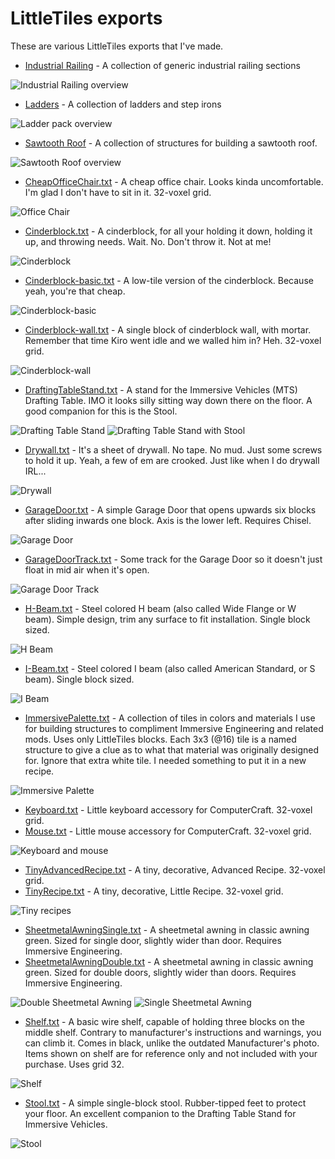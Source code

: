 # LittleTiles exports

These are various LittleTiles exports that I've made.

- [Industrial Railing](./Industrial%20Railing/) - A collection of generic industrial railing sections

![Industrial Railing overview](./Industrial%20Railing/IndustrialRailing-Demo-small.png)

- [Ladders](./Ladders/) - A collection of ladders and step irons

![Ladder pack overview](./Ladders/Ladder-pack-small.png)

- [Sawtooth Roof](./Sawtooth%20Roof/) - A collection of structures for building a sawtooth roof.

![Sawtooth Roof overview](./Sawtooth%20Roof/SawtoothRoof-1-small.png)

- [CheapOfficeChair.txt](CheapOfficeChair.txt?raw=true) - A cheap office chair. Looks kinda uncomfortable. I'm glad I don't have to sit in it. 32-voxel grid.

![Office Chair](CheapOfficeChair.png)

- [Cinderblock.txt](Cinderblock.txt?raw=true) - A cinderblock, for all your holding it down, holding it up, and throwing needs. Wait. No. Don't throw it. Not at me!

![Cinderblock](Cinderblock.png)

- [Cinderblock-basic.txt](Cinderblock-basic.txt?raw=true) - A low-tile version of the cinderblock. Because yeah, you're that cheap.

![Cinderblock-basic](Cinderblock-basic.png)

- [Cinderblock-wall.txt](Cinderblock-wall.txt?raw=true) - A single block of cinderblock wall, with mortar. Remember that time Kiro went idle and we walled him in? Heh. 32-voxel grid.

![Cinderblock-wall](Cinderblock-wall.png)

- [DraftingTableStand.txt](DraftingTableStand.txt?raw=true) - A stand for the Immersive Vehicles (MTS) Drafting Table. IMO it looks silly sitting way down there on the floor. A good companion for this is the Stool.

![Drafting Table Stand](DraftingTableStand.png)
![Drafting Table Stand with Stool](DraftingTableStandStool.png)

- [Drywall.txt](Drywall.txt?raw=true) - It's a sheet of drywall. No tape. No mud. Just some screws to hold it up. Yeah, a few of em are crooked. Just like when I do drywall IRL...

![Drywall](Drywall.png)

- [GarageDoor.txt](GarageDoor.txt?raw=true) - A simple Garage Door that opens upwards six blocks after sliding inwards one block. Axis is the lower left. Requires Chisel.

![Garage Door](GarageDoor.png)

- [GarageDoorTrack.txt](GarageDoorTrack.txt?raw=true) - Some track for the Garage Door so it doesn't just float in mid air when it's open.

![Garage Door Track](GarageDoorTrack.png)

- [H-Beam.txt](H-Beam.txt?raw=true) - Steel colored H beam (also called Wide Flange or W beam). Simple design, trim any surface to fit installation. Single block sized.

![H Beam](H-Beam.png)

- [I-Beam.txt](I-Beam.txt?raw=true) - Steel colored I beam (also called American Standard, or S beam). Single block sized.

![I Beam](I-Beam.png)

- [ImmersivePalette.txt](ImmersivePalette.txt?raw=true) - A collection of tiles in colors and materials I use for building structures to compliment Immersive Engineering and related mods. Uses only LittleTiles blocks. Each 3x3 (@16) tile is a named structure to give a clue as to what that material was originally designed for. Ignore that extra white tile. I needed something to put it in a new recipe.

![Immersive Palette](ImmersivePalette.png)

- [Keyboard.txt](Keyboard.txt?raw=true) - Little keyboard accessory for ComputerCraft. 32-voxel grid.
- [Mouse.txt](Mouse.txt?raw=true) - Little mouse accessory for ComputerCraft. 32-voxel grid.

![Keyboard and mouse](KeyboardMouse.png)

 - [TinyAdvancedRecipe.txt](TinyAdvancedRecipe.txt?raw=true) - A tiny, decorative, Advanced Recipe. 32-voxel grid.
 - [TinyRecipe.txt](TinyRecipe.txt?raw=true) - A tiny, decorative, Little Recipe. 32-voxel grid.

![Tiny recipes](TinyRecipes.png)

 - [SheetmetalAwningSingle.txt](SheetmetalAwningSingle.txt?raw=true) - A sheetmetal awning in classic awning green. Sized for single door, slightly wider than door. Requires Immersive Engineering.
 - [SheetmetalAwningDouble.txt](SheetmetalAwningDouble.txt?raw=true) - A sheetmetal awning in classic awning green. Sized for double doors, slightly wider than doors. Requires Immersive Engineering.

![Double Sheetmetal Awning](SheetmetalAwningDouble.png)
![Single Sheetmetal Awning](SheetmetalAwningSingle.png)

- [Shelf.txt](Shelf.txt?raw=true) - A basic wire shelf, capable of holding three blocks on the middle shelf. Contrary to manufacturer's instructions and warnings, you can climb it. Comes in black, unlike the outdated Manufacturer's photo. Items shown on shelf are for reference only and not included with your purchase. Uses grid 32.

![Shelf](Shelf.png)

- [Stool.txt](Stool.txt?raw=true) - A simple single-block stool. Rubber-tipped feet to protect your floor. An excellent companion to the Drafting Table Stand for Immersive Vehicles.

![Stool](Stool.png)


